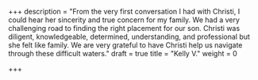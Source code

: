 +++
description = "From the very first conversation I had with Christi, I could hear her sincerity and true concern for my family.  We had a very challenging road to finding the right placement for our son.  Christi was diligent, knowledgeable, determined, understanding, and professional but she felt like family.  We are very grateful to have Christi help us navigate through these difficult waters."
draft = true
title = "Kelly V."
weight = 0

+++
